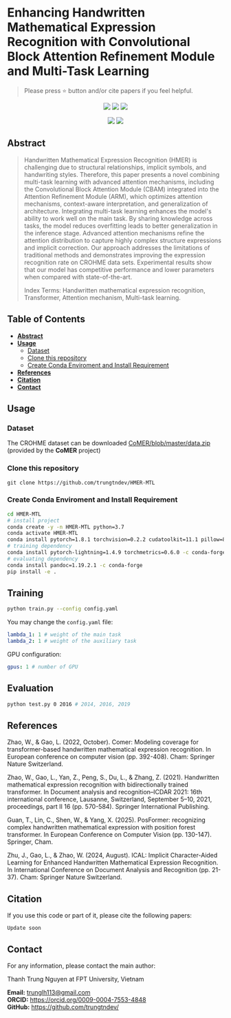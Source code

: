 # Enhancing Handwritten Mathematical Expression Recognition with Convolutional Block Attention Refinement Module and Multi-Task Learning

> Please press ⭐ button and/or cite papers if you feel helpful.

<p align="center">
<img src="https://img.shields.io/github/stars/trungtndev/HMER-MTL">
<img src="https://img.shields.io/github/forks/trungtndev/HMER-MTL">
<img src="https://img.shields.io/github/watchers/trungtndev/HMER-MTL">
</p>

<p align="center">
<img src="https://img.shields.io/badge/Last%20updated%20on-13.01.2025-brightgreen?style=for-the-badge">
<img src="https://img.shields.io/badge/Written%20by-Nguyen%20Thanh%20Trung-pink?style=for-the-badge"> 
</p>


## Abstract 
> Handwritten Mathematical Expression Recognition (HMER) is challenging due to structural relationships, implicit symbols, and handwriting styles. Therefore, this paper presents a novel combining multi-task learning with advanced attention mechanisms, including the Convolutional Block Attention Module (CBAM) integrated into the Attention Refinement Module (ARM), which optimizes attention mechanisms, context-aware interpretation, and generalization of architecture. Integrating multi-task learning enhances the model's ability to work well on the main task. By sharing knowledge across tasks, the model reduces overfitting leads to better generalization in the inference stage. Advanced attention mechanisms refine the attention distribution to capture highly complex structure expressions and implicit correction. Our approach addresses the limitations of traditional methods and demonstrates improving the expression recognition rate on CROHME data sets. Experimental results show that our model has competitive performance and lower parameters when compared with state-of-the-art.
>
> Index Terms: Handwritten mathematical expression recognition, Transformer, Attention mechanism, Multi-task learning.
## Table of Contents

- [**Abstract**](#Abstract)
- [**Usage**](#Usage)
  - [Dataset](#dataset)
  - [Clone this repository](#clone-this-repository)
  - [Create Conda Enviroment and Install Requirement](#create-conda-enviroment-and-install-requirement)
- [**References**](#references)
- [**Citation**](#citation)
- [**Contact**](#Contact)

## Usage
### Dataset
The CROHME dataset can be downloaded [CoMER/blob/master/data.zip](https://github.com/Green-Wood/CoMER/blob/master/data.zip) (provided by the **CoMER** project)

### Clone this repository
```
git clone https://github.com/trungtndev/HMER-MTL
```

### Create Conda Enviroment and Install Requirement
```bash
cd HMER-MTL
# install project   
conda create -y -n HMER-MTL python=3.7
conda activate HMER-MTL
conda install pytorch=1.8.1 torchvision=0.2.2 cudatoolkit=11.1 pillow=8.4.0 -c pytorch -c nvidia
# training dependency
conda install pytorch-lightning=1.4.9 torchmetrics=0.6.0 -c conda-forge
# evaluating dependency
conda install pandoc=1.19.2.1 -c conda-forge
pip install -e .
```

## Training
```bash
python train.py --config config.yaml  
```

You may change the `config.yaml` file:
```yaml
lambda_1: 1 # weight of the main task
lambda_2: 1 # weight of the auxiliary task
```
GPU configuration:
```yaml
gpus: 1 # number of GPU
```

## Evaluation
```bash
python test.py 0 2016 # 2014, 2016, 2019
```


## References
Zhao, W., & Gao, L. (2022, October). Comer: Modeling coverage for transformer-based handwritten mathematical expression recognition. In European conference on computer vision (pp. 392-408). Cham: Springer Nature Switzerland.

Zhao, W., Gao, L., Yan, Z., Peng, S., Du, L., & Zhang, Z. (2021). Handwritten mathematical expression recognition with bidirectionally trained transformer. In Document analysis and recognition–ICDAR 2021: 16th international conference, Lausanne, Switzerland, September 5–10, 2021, proceedings, part II 16 (pp. 570-584). Springer International Publishing.

Guan, T., Lin, C., Shen, W., & Yang, X. (2025). PosFormer: recognizing complex handwritten mathematical expression with position forest transformer. In European Conference on Computer Vision (pp. 130-147). Springer, Cham.

Zhu, J., Gao, L., & Zhao, W. (2024, August). ICAL: Implicit Character-Aided Learning for Enhanced Handwritten Mathematical Expression Recognition. In International Conference on Document Analysis and Recognition (pp. 21-37). Cham: Springer Nature Switzerland.
## Citation
If you use this code or part of it, please cite the following papers:
```
Update soon
```
## Contact
For any information, please contact the main author:

Thanh Trung Nguyen at FPT University, Vietnam

**Email:** <link>trunglh113@gmail.com </link><br>
**ORCID:** <link>https://orcid.org/0009-0004-7553-4848</link> <br>
**GitHub:** <link>https://github.com/trungtndev/</link>


